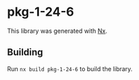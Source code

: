 # pkg-1-24-6

This library was generated with [Nx](https://nx.dev).

## Building

Run `nx build pkg-1-24-6` to build the library.
